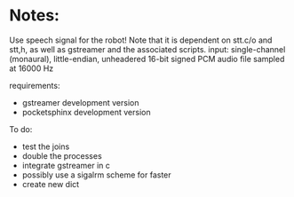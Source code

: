 Notes:
================

Use speech signal for the robot! Note that it is dependent on stt.c/o and stt,h, as well as gstreamer and the associated scripts.
input: single-channel (monaural), little-endian, unheadered 16-bit signed PCM audio file sampled at 16000 Hz

requirements:
- gstreamer development version
- pocketsphinx development version

To do:
- test the joins
- double the processes
- integrate gstreamer in c
- possibly use a sigalrm scheme for faster
- create new dict

